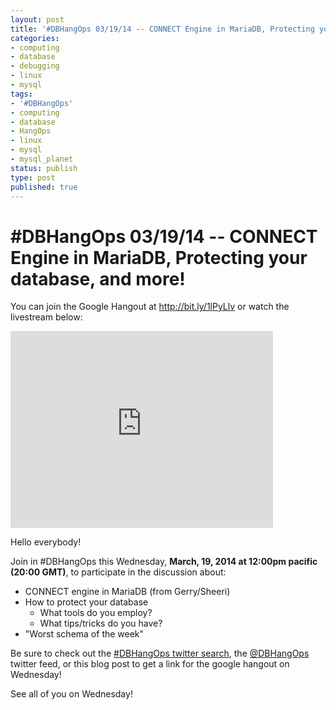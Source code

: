 ```yaml
---
layout: post
title: '#DBHangOps 03/19/14 -- CONNECT Engine in MariaDB, Protecting your database, and more!'
categories:
- computing
- database
- debugging
- linux
- mysql
tags:
- '#DBHangOps'
- computing
- database
- HangOps
- linux
- mysql
- mysql_planet
status: publish
type: post
published: true
---
```

\#DBHangOps 03/19/14 -- CONNECT Engine in MariaDB, Protecting your database, and more!
=========================================================

You can join the Google Hangout at http://bit.ly/1lPyLlv or watch the livestream below:

<iframe width="420" height="315" src="http://www.youtube.com/embed/HtzVU4L09LI" frameborder="0" allowfullscreen></iframe>

Hello everybody!

Join in \#DBHangOps this Wednesday, **March, 19, 2014 at 12:00pm pacific (20:00 GMT)**, to participate in the discussion about:

* CONNECT engine in MariaDB (from Gerry/Sheeri)
* How to protect your database
	* What tools do you employ?
	* What tips/tricks do you have?
* "Worst schema of the week"

Be sure to check out the [\#DBHangOps twitter search](https://twitter.com/search/realtime?q=%23DBHangOps), the [@DBHangOps](https://twitter.com/dbhangops) twitter feed, or this blog post to get a link for the google hangout on Wednesday!

See all of you on Wednesday!
